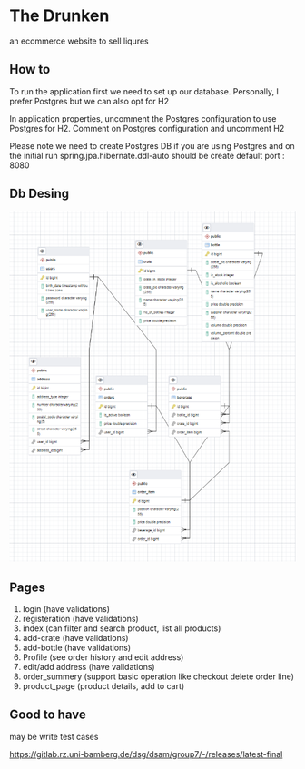 # The Drunken

an ecommerce website to sell liqures 

## How to
To run the application first we need to set up our database. Personally, I prefer Postgres but we can also opt for H2

In application properties, uncomment the Postgres configuration to use Postgres for H2. Comment on Postgres configuration and uncomment H2


Please note we need to create Postgres DB if you are using Postgres and on the initial run spring.jpa.hibernate.ddl-auto should be create
default port : 8080

##  Db Desing

![db Design](db.png?raw=true "Db Design")

## Pages
1. login (have validations)
2. registeration (have validations)
3. index (can filter and search product, list all products)
4. add-crate (have validations)
5. add-bottle (have validations)
6. Profile (see order history and edit address)
7. edit/add address (have validations)
8. order_summery (support basic operation like checkout delete order line)
9. product_page (product details, add to cart)



## Good to have
may be write test cases 

https://gitlab.rz.uni-bamberg.de/dsg/dsam/group7/-/releases/latest-final
